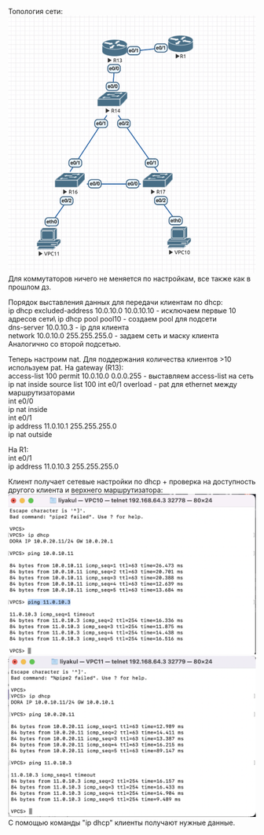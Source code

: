 Топология сети:
![](schema.png)
Для коммутаторов ничего не меняется по настройкам, все также как в прошлом дз.

Порядок выставления данных для передачи клиентам по dhcp:\
ip dhcp excluded-address 10.0.10.0 10.0.10.10 - исключаем первые 10 адресов сети\ 
ip dhcp pool pool10 - создаем pool для подсети\
dns-server 10.0.10.3 - ip для клиента\
network 10.0.10.0 255.255.255.0 - задаем сеть и маску клиента\
Аналогично со второй подсетью.

Теперь настроим nat. Для поддержания количества клиентов >10 используем pat. На gateway (R13):\
access-list 100 permit 10.0.10.0 0.0.0.255 - выставляем access-list на сеть\
ip nat inside source list 100 int e0/1 overload - pat для ethernet между маршрутизаторами\
int e0/0\
    ip nat inside\
int e0/1\
    ip address 11.0.10.1 255.255.255.0\
    ip nat outside

На R1:\
int e0/1\
    ip address 11.0.10.3 255.255.255.0

Клиент получает сетевые настройки по dhcp + проверка на доступность другого клиента и верхнего маршрутизатора:
![](10.png)
![](11.png)
С помощью команды "ip dhcp" клиенты получают нужные данные.
